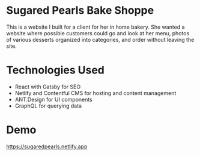 # Sugared Pearls Bake Shoppe
This is a website I built for a client for her in home bakery. She wanted a website where possible customers could go and look at her menu, photos of various desserts organized into categories, and order without leaving the site. 

# Technologies Used
- React with Gatsby for SEO
- Netlify and Contentful CMS for hosting and content management
- ANT.Design for UI components
- GraphQL for querying data

# Demo
https://sugaredpearls.netlify.app
